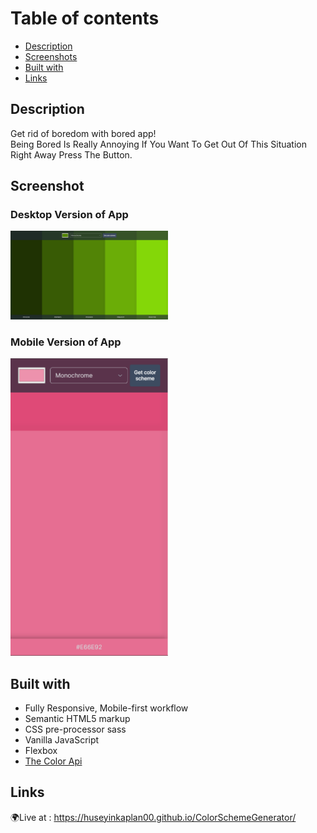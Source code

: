 # Table of contents

  - [Description](#description)
  - [Screenshots](#screenshot)
  - [Built with](#built-with) 
  - [Links](#links)

## Description

Get rid of boredom with bored app! <br/> Being Bored Is Really Annoying If You Want To Get Out Of This Situation Right Away Press The Button.
## Screenshot
<h3>Desktop Version of App</h3>
<img style="width:50%" src="https://raw.githubusercontent.com/huseyinkaplan00/ColorSchemeGenerator/main/assets/img/Screenshot.png"/>
<h3>Mobile Version of App</h3>
<img style="width:50%;" src="https://raw.githubusercontent.com/huseyinkaplan00/ColorSchemeGenerator/main/assets/img/mobileScreenshoot.png"/>

## Built with
- Fully Responsive, Mobile-first workflow
- Semantic HTML5 markup
- CSS pre-processor sass 
- Vanilla JavaScript
- Flexbox
- <a href="https://www.thecolorapi.com/"> The Color Api  </a>

## Links
🌍Live at : https://huseyinkaplan00.github.io/ColorSchemeGenerator/
